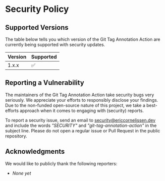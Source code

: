 # Security Policy

## Supported Versions

The table below tells you which version of the Git Tag Annotation Action are
currently being supported with security updates.

| Version | Supported          |
| ------- | ------------------ |
| 1.x.x   | :white_check_mark: |

## Reporting a Vulnerability

The maintainers of the Git Tag Annotation Action take security bugs very
seriously. We appreciate your efforts to responsibly disclose your findings. Due
to the non-funded open-source nature of this project, we take a best-efforts
approach when it comes to engaging with (security) reports.

To report a security issue, send an email to [security@ericcornelissen.dev] and
include the words _"SECURITY"_ and _"git-tag-annotation-action"_ in the subject
line. Please do not open a regular issue or Pull Request in the public
repository.

## Acknowledgments

We would like to publicly thank the following reporters:

- _None yet_

[security@ericcornelissen.dev]: mailto:ssecurity@ericcornelissen.dev?subject=SECURITY%20%28wordrow%29
